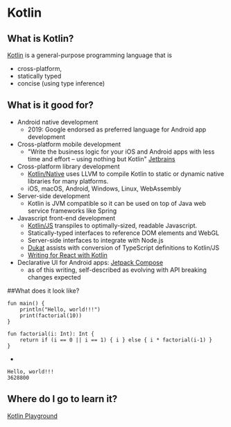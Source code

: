 
# Kotlin

## What is Kotlin?

[Kotlin](https://kotlinlang.org/) is a general-purpose programming language that is
 
 * cross-platform,
 * statically typed
 * concise (using type inference)


## What is it good for?

* Android native development
    * 2019: Google endorsed as preferred language for Android app development
* Cross-platform mobile development
    * "Write the business logic for your iOS and Android apps with less time and effort – using nothing but Kotlin" [Jetbrains](https://www.jetbrains.com/lp/mobilecrossplatform/)
* Cross-platform library development
    * [Kotlin/Native](https://kotlinlang.org/docs/reference/native-overview.html) uses LLVM to compile Kotlin to static or dynamic native libraries for many platforms.
    * iOS, macOS, Android, Windows, Linux, WebAssembly
* Server-side development
    * Kotlin is JVM compatible so it can be used on top of Java web service frameworks like Spring
* Javascript front-end development
    * [Kotlin/JS](https://kotlinlang.org/docs/reference/js-overview.html) transpiles to optimally-sized, readable Javascript.
    * Statically-typed interfaces to reference DOM elements and WebGL
    * Server-side interfaces to integrate with Node.js
    * [Dukat](https://github.com/kotlin/dukat) assists with conversion of TypeScript definitions to Kotlin/JS
    * [Writing for React with Kotlin](https://play.kotlinlang.org/hands-on/Building%20Web%20Applications%20with%20React%20and%20Kotlin%20JS/01_Introduction?_ga=2.48013543.130858947.1597256917-436358688.1584403503)
* Declarative UI for Android apps: [Jetpack Compose](https://developer.android.com/jetpack/compose)
	* as of this writing, self-described as evolving with API breaking changes expected

	

##What does it look like?

```
fun main() {
    println("Hello, world!!!")
    print(factorial(10))
}

fun factorial(i: Int): Int {
    return if (i == 0 || i == 1) { i } else { i * factorial(i-1) }
}
```
-
```
Hello, world!!!
3628800
```
## Where do I go to learn it?

[Kotlin Playground](https://play.kotlinlang.org/hands-on/overview)